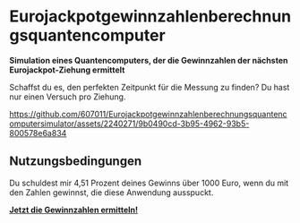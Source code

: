 # Eurojackpotgewinnzahlenberechnungsquantencomputer

**Simulation eines Quantencomputers, der die Gewinnzahlen der nächsten Eurojackpot-Ziehung ermittelt**

Schaffst du es, den perfekten Zeitpunkt für die Messung zu finden? Du hast nur einen Versuch pro Ziehung.



https://github.com/607011/Eurojackpotgewinnzahlenberechnungsquantencomputersimulator/assets/2240271/9b0490cd-3b95-4962-93b5-800578e6a834







## Nutzungsbedingungen

Du schuldest mir 4,51 Prozent deines Gewinns über 1000 Euro, wenn du mit den Zahlen gewinnst, die diese Anwendung ausspuckt. 

**[Jetzt die Gewinnzahlen ermitteln!](https://607011.github.io/Eurolottogewinnzahlenberechnungsquantencomputer/)**
